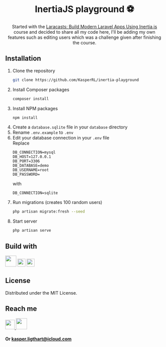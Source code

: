 <h1 align="center">InertiaJS playground ⚽️</h1>

<p align="center">Started with the <a href="https://laracasts.com/series/build-modern-laravel-apps-using-inertia-js">Laracasts: Build Modern Laravel Apps Using Inertia.js</a> course and decided to share all my code here, I'll be adding my own features such as editing users which was a challenge given after finishing the course.</p>

## Installation

1. Clone the repository
   ```sh
   git clone https://github.com/KasperRL/inertia-playground
   ```
2. Install Composer packages
   ```sh
   composer install
   ```
3. Install NPM packages
   ```sh
   npm install
   ```
4. Create a `database.sqlite` file in your `database` directory
5. Rename `.env.example` to `.env`
6. Edit your database connection in your `.env` file
    <br>Replace
    ```
    DB_CONNECTION=mysql
    DB_HOST=127.0.0.1
    DB_PORT=3306
    DB_DATABASE=demo
    DB_USERNAME=root
    DB_PASSWORD=
    ```
    with
    ```
    DB_CONNECTION=sqlite
    ```
7. Run migrations (creates 100 random users)
    ```sh
    php artisan migrate:fresh --seed
    ```
7. Start server
    ```sh
    php artisan serve
    ```

## Build with

<span>
  <img src="https://tailwindcss.com/_next/static/media/tailwindcss-mark.cb8046c163f77190406dfbf4dec89848.svg" width="35">
  <img src="https://user-images.githubusercontent.com/70808417/142496950-61cebef9-db2b-495e-9beb-c2e578393656.png" width="25">
  <img src="https://v3.vuejs.org/logo.png" width="25">
</span>

## License

Distributed under the MIT License.

## Reach me

<span>
  <a href="https://www.linkedin.com/in/kasper-ligthart/">
    <img src="https://user-images.githubusercontent.com/70808417/142434323-df22212a-d2a2-4c3f-a8b8-cb71003641d9.png" width="30">
  </a>
  <a href="https://github.com/KasperRL">
    <img src="https://user-images.githubusercontent.com/70808417/142432587-1ff09d3b-676c-4765-ba31-4eb7aace4615.png" width="35">
  </a>
</span>

#### Or kasper.ligthart@icloud.com
